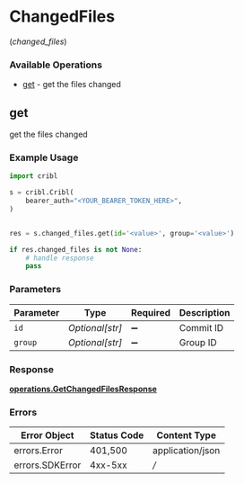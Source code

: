 # ChangedFiles
(*changed_files*)

### Available Operations

* [get](#get) - get the files changed

## get

get the files changed

### Example Usage

```python
import cribl

s = cribl.Cribl(
    bearer_auth="<YOUR_BEARER_TOKEN_HERE>",
)


res = s.changed_files.get(id='<value>', group='<value>')

if res.changed_files is not None:
    # handle response
    pass

```

### Parameters

| Parameter          | Type               | Required           | Description        |
| ------------------ | ------------------ | ------------------ | ------------------ |
| `id`               | *Optional[str]*    | :heavy_minus_sign: | Commit ID          |
| `group`            | *Optional[str]*    | :heavy_minus_sign: | Group ID           |


### Response

**[operations.GetChangedFilesResponse](../../models/operations/getchangedfilesresponse.md)**
### Errors

| Error Object     | Status Code      | Content Type     |
| ---------------- | ---------------- | ---------------- |
| errors.Error     | 401,500          | application/json |
| errors.SDKError  | 4xx-5xx          | */*              |

